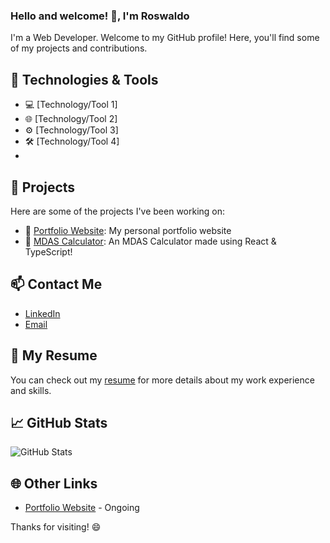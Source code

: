 ### Hello and welcome! 👋, I'm Roswaldo

I'm a Web Developer. Welcome to my GitHub profile! Here, you'll find some of my projects and contributions.

## 🔧 Technologies & Tools

- 💻 [Technology/Tool 1]
- 🌐 [Technology/Tool 2]
- ⚙️ [Technology/Tool 3]
- 🛠️ [Technology/Tool 4]
- 

## 🚀 Projects

Here are some of the projects I've been working on:

- 🌟 [Portfolio Website](https://github.com/ImRSF07/portfolio-site): My personal portfolio website
- 🧮 [MDAS Calculator](https://github.com/ImRSF07/react-typescript-mdas-calculator): An MDAS Calculator made using React & TypeScript!

## 📫 Contact Me

- [LinkedIn](https://www.linkedin.com/in/roswaldo-flores-547716161/)
- [Email](iamrsf0795@gmail.com)

## 💼 My Resume

You can check out my [resume](link-to-resume) for more details about my work experience and skills.

## 📈 GitHub Stats

![GitHub Stats](https://github-readme-stats.vercel.app/api?username=your-username&show_icons=true&theme=dark)

## 🌐 Other Links

- [Portfolio Website](link-to-portfolio) - Ongoing

Thanks for visiting! 😄
